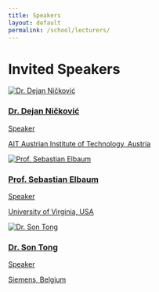 ```yaml
---
title: Speakers
layout: default
permalink: /school/lecturers/
---
```


# Invited Speakers

<div class="org-grid">
  <!-- Speaker 1 -->
  <div class="org-card">
    <a href="https://sites.google.com/view/nickovic/home" target="_blank" rel="noopener noreferrer" class="org-link">
      <img class="org-photo" src="{{ '/assets/img/speakers/dejan-nickovic.jpg' | relative_url }}" alt="Dr. Dejan Ničković">
      <div class="org-body">
        <h3 class="org-name">Dr. Dejan Ničković</h3>
        <p class="org-role">Speaker</p>
        <p class="org-affiliation">AIT Austrian Institute of Technology, Austria</p>
      </div>
    </a>
  </div>

  <!-- Speaker 2 -->
  <div class="org-card">
    <a href="https://www.cs.virginia.edu/~se4ja/" target="_blank" rel="noopener noreferrer" class="org-link">
      <img class="org-photo" src="{{ '/assets/img/speakers/sebastian-elbaum.jpg' | relative_url }}" alt="Prof. Sebastian Elbaum">
      <div class="org-body">
        <h3 class="org-name">Prof. Sebastian Elbaum</h3>
        <p class="org-role">Speaker</p>
        <p class="org-affiliation">University of Virginia, USA</p>
      </div>
    </a>
  </div>

  <!-- Speaker 3 -->
  <div class="org-card">
    <a href="https://be.linkedin.com/in/tongduyson" target="_blank" rel="noopener noreferrer" class="org-link">
      <img class="org-photo" src="{{ '/assets/img/speakers/son-tong.jpg' | relative_url }}" alt="Dr. Son Tong">
      <div class="org-body">
        <h3 class="org-name">Dr. Son Tong</h3>
        <p class="org-role">Speaker</p>
        <p class="org-affiliation">Siemens, Belgium</p>
      </div>
    </a>
  </div>
</div>